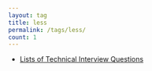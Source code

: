 ```yaml
---
layout: tag
title: less
permalink: /tags/less/
count: 1
---
```


- [Lists of Technical Interview Questions](https://samirpaulb.github.io/blog-jekyll/posts/lists-of-technical-interview-questions/)
